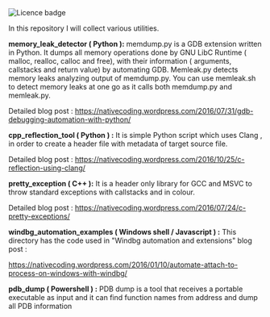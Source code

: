 <td><img src="https://img.shields.io/badge/LICENCE-PUBLIC%20DOMAIN-green.svg" alt="Licence badge"></td>

In this repository I will collect various utilities.

**memory_leak_detector ( Python ):** memdump.py is a GDB extension written in Python. It dumps all memory operations done by GNU LibC Runtime ( malloc, realloc, calloc and free),
with their information ( arguments, callstacks and return value) by automating GDB. Memleak.py detects memory leaks analyzing output
of memdump.py. You can use memleak.sh to detect memory leaks at one go as it calls both memdump.py and memleak.py.

Detailed blog post : https://nativecoding.wordpress.com/2016/07/31/gdb-debugging-automation-with-python/

**cpp_reflection_tool ( Python ) :** It is  simple Python script which uses Clang , in order to create a header file
with metadata of target source file.

Detailed blog post : https://nativecoding.wordpress.com/2016/10/25/c-reflection-using-clang/

**pretty_exception ( C++ ):** It is a header only library for GCC and MSVC to throw standard exceptions
with callstacks and in colour.

Detailed blog post : https://nativecoding.wordpress.com/2016/07/24/c-pretty-exceptions/

**windbg_automation_examples ( Windows shell / Javascript ) :** This directory has the code used in "Windbg automation and extensions" blog post :

https://nativecoding.wordpress.com/2016/01/10/automate-attach-to-process-on-windows-with-windbg/

**pdb_dump ( Powershell ) :** PDB dump is a tool that receives a portable executable as input and it can find function names from address and dump all PDB information
